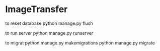 # ImageTransfer




to reset database
python manage.py flush


to run server
python manage.py runserver


to migrat
python manage.py makemigrations
python manage.py migrate